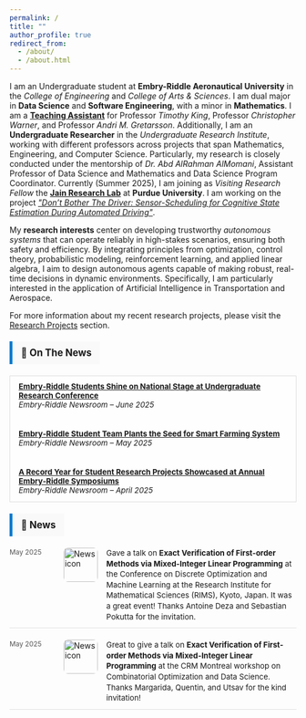```yaml
---
permalink: /
title: ""
author_profile: true
redirect_from: 
  - /about/
  - /about.html
---
```


I am an Undergraduate student at **Embry-Riddle Aeronautical University** in the *College of Engineering* and *College of Arts & Sciences*. I am dual major in **Data Science** and **Software Engineering**, with a minor in **Mathematics**. I am a [**Teaching Assistant**](https://bossiemanuele.github.io/teaching/) for Professor *Timothy King*, Professor *Christopher Warner*, and Professor *Andri M. Gretarsson*. Additionally, I am an **Undergraduate Researcher** in the *Undergraduate Research Institute*, working with different professors across projects that span Mathematics, Engineering, and Computer Science. Particularly, my research is closely conducted under the mentorship of *Dr. Abd AlRahman AlMomani*, Assistant Professor of Data Science and Mathematics and Data Science Program Coordinator. Currently (Summer 2025), I am joining as *Visiting Research Fellow* the [**Jain Research Lab**](https://engineering.purdue.edu/JainResearchLab/) at **Purdue University**. I am working on the project *["Don’t Bother The Driver: Sensor-Scheduling for Cognitive State Estimation During Automated Driving"](https://bossiemanuele.github.io/portfolio/00_SURF/)*.

My **research interests** center on developing trustworthy *autonomous systems* that can operate reliably in high-stakes scenarios, ensuring both safety and efficiency. By integrating principles from optimization, control theory, probabilistic modeling, reinforcement learning, and applied linear algebra, I aim to design autonomous agents capable of making robust, real-time decisions in dynamic environments. Specifically, I am particularly interested in the application of Artificial Intelligence in Transportation and Aerospace.

For more information about my recent research projects, please visit the [Research Projects](https://bossiemanuele.github.io/portfolio/) section.

<!-- ON THE NEWS BANNER -->
<div style="background-color:#f9f9f9; border-left:5px solid #007acc; padding:10px 15px; margin: 20px 0; font-weight:bold; font-size:1.2em; width: fit-content;">
📰 On The News
</div>

<!-- SCROLLABLE NEWS SECTION -->
<div class="news-scroll-container">
  <ul class="news-list">
    <li>
      <strong><a href="https://news.erau.edu/headlines/embry-riddle-students-shine-on-national-stage-at-undergraduate-research-conference" target="_blank">Embry‑Riddle Students Shine on National Stage at Undergraduate Research Conference</a></strong><br>
      <em>Embry-Riddle Newsroom – June 2025</em>
    </li>
    <li>
      <strong><a href="https://news.erau.edu/headlines/embry-riddle-student-team-plants-the-seed-for-smart-farming-system" target="_blank">Embry‑Riddle Student Team Plants the Seed for Smart Farming System</a></strong><br>
      <em>Embry-Riddle Newsroom – May 2025</em>
    </li>
    <li>
      <strong><a href="https://news.erau.edu/headlines/a-record-year-for-student-research-projects-showcased-at-annual-embry-riddle-symposiums" target="_blank">A Record Year for Student Research Projects Showcased at Annual Embry‑Riddle Symposiums</a></strong><br>
      <em>Embry-Riddle Newsroom – April 2025</em>
    </li>
    <li>
      <strong><a href="https://erau.edu/hub-spoke/stories/blending-athletics-and-academia-a-journey-of-dedication-and-passion" target="_blank">Blending Athletics and Academia: A Journey of Dedication and Passion</a></strong><br>
      <em>Embry-Riddle Newsroom – November 2024</em>
    </li>
    <!-- Add more items as needed -->
  </ul>
</div>

<!-- CSS -->
<style>
.news-scroll-container {
  max-height: 200px;
  overflow-y: auto;
  border: 1px solid #ddd;
  padding: 10px 15px;
  background-color: #fefefe;
}

.news-list {
  list-style: none;
  padding: 0;
  margin: 0;
}

.news-list li {
  margin-bottom: 15px;
  font-size: 0.95em;
}
</style>



<!-- SECTION TITLE -->
<div style="background-color:#f9f9f9; border-left:5px solid #007acc; padding:10px 15px; margin: 20px 0; font-weight:bold; font-size:1.2em; width: fit-content;">
📰 News
</div>

<!-- NEWS LIST CONTAINER -->
<div class="news-list">

  <!-- SINGLE NEWS ITEM -->
  <div class="news-item">
    <div class="news-date">May 2025</div>
    <img src="https://via.placeholder.com/60" alt="News icon" class="news-image">
    <div class="news-text">
      Gave a talk on <strong>Exact Verification of First-order Methods via Mixed-Integer Linear Programming</strong> at the Conference on Discrete Optimization and Machine Learning at the Research Institute for Mathematical Sciences (RIMS), Kyoto, Japan. It was a great event! Thanks Antoine Deza and Sebastian Pokutta for the invitation.
    </div>
  </div>

  <div class="news-item">
    <div class="news-date">May 2025</div>
    <img src="https://via.placeholder.com/60" alt="News icon" class="news-image">
    <div class="news-text">
      Great to give a talk on <strong>Exact Verification of First-order Methods via Mixed-Integer Linear Programming</strong> at the CRM Montreal workshop on Combinatorial Optimization and Data Science. Thanks Margarida, Quentin, and Utsav for the kind invitation!
    </div>
  </div>

</div>

<!-- CSS STYLING -->
<style>
.news-list {
  display: flex;
  flex-direction: column;
  gap: 20px;
  max-width: 900px;
}

.news-item {
  display: flex;
  align-items: flex-start;
  gap: 15px;
  padding-bottom: 10px;
  border-bottom: 1px solid #e0e0e0;
}

.news-date {
  font-size: 0.85em;
  color: #555;
  min-width: 80px;
  flex-shrink: 0;
}

.news-image {
  width: 60px;
  height: 60px;
  object-fit: cover;
  border-radius: 8px;
  flex-shrink: 0;
}

.news-text {
  font-size: 0.95em;
  line-height: 1.4;
}
</style>

